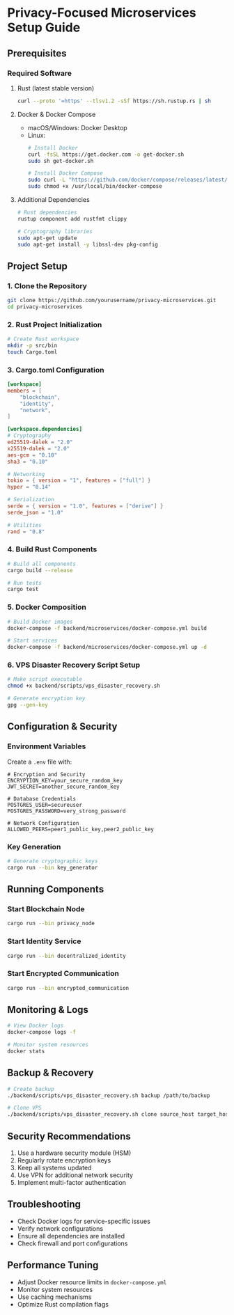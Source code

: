 # Privacy-Focused Microservices Setup Guide

## Prerequisites

### Required Software
1. Rust (latest stable version)
   ```bash
   curl --proto '=https' --tlsv1.2 -sSf https://sh.rustup.rs | sh
   ```

2. Docker & Docker Compose
   - macOS/Windows: Docker Desktop
   - Linux: 
     ```bash
     # Install Docker
     curl -fsSL https://get.docker.com -o get-docker.sh
     sudo sh get-docker.sh

     # Install Docker Compose
     sudo curl -L "https://github.com/docker/compose/releases/latest/download/docker-compose-$(uname -s)-$(uname -m)" -o /usr/local/bin/docker-compose
     sudo chmod +x /usr/local/bin/docker-compose
     ```

3. Additional Dependencies
   ```bash
   # Rust dependencies
   rustup component add rustfmt clippy
   
   # Cryptography libraries
   sudo apt-get update
   sudo apt-get install -y libssl-dev pkg-config
   ```

## Project Setup

### 1. Clone the Repository
```bash
git clone https://github.com/yourusername/privacy-microservices.git
cd privacy-microservices
```

### 2. Rust Project Initialization
```bash
# Create Rust workspace
mkdir -p src/bin
touch Cargo.toml
```

### 3. Cargo.toml Configuration
```toml
[workspace]
members = [
    "blockchain",
    "identity",
    "network",
]

[workspace.dependencies]
# Cryptography
ed25519-dalek = "2.0"
x25519-dalek = "2.0"
aes-gcm = "0.10"
sha3 = "0.10"

# Networking
tokio = { version = "1", features = ["full"] }
hyper = "0.14"

# Serialization
serde = { version = "1.0", features = ["derive"] }
serde_json = "1.0"

# Utilities
rand = "0.8"
```

### 4. Build Rust Components
```bash
# Build all components
cargo build --release

# Run tests
cargo test
```

### 5. Docker Composition
```bash
# Build Docker images
docker-compose -f backend/microservices/docker-compose.yml build

# Start services
docker-compose -f backend/microservices/docker-compose.yml up -d
```

### 6. VPS Disaster Recovery Script Setup
```bash
# Make script executable
chmod +x backend/scripts/vps_disaster_recovery.sh

# Generate encryption key
gpg --gen-key
```

## Configuration & Security

### Environment Variables
Create a `.env` file with:
```
# Encryption and Security
ENCRYPTION_KEY=your_secure_random_key
JWT_SECRET=another_secure_random_key

# Database Credentials
POSTGRES_USER=secureuser
POSTGRES_PASSWORD=very_strong_password

# Network Configuration
ALLOWED_PEERS=peer1_public_key,peer2_public_key
```

### Key Generation
```bash
# Generate cryptographic keys
cargo run --bin key_generator
```

## Running Components

### Start Blockchain Node
```bash
cargo run --bin privacy_node
```

### Start Identity Service
```bash
cargo run --bin decentralized_identity
```

### Start Encrypted Communication
```bash
cargo run --bin encrypted_communication
```

## Monitoring & Logs
```bash
# View Docker logs
docker-compose logs -f

# Monitor system resources
docker stats
```

## Backup & Recovery
```bash
# Create backup
./backend/scripts/vps_disaster_recovery.sh backup /path/to/backup

# Clone VPS
./backend/scripts/vps_disaster_recovery.sh clone source_host target_host
```

## Security Recommendations
1. Use a hardware security module (HSM)
2. Regularly rotate encryption keys
3. Keep all systems updated
4. Use VPN for additional network security
5. Implement multi-factor authentication

## Troubleshooting
- Check Docker logs for service-specific issues
- Verify network configurations
- Ensure all dependencies are installed
- Check firewall and port configurations

## Performance Tuning
- Adjust Docker resource limits in `docker-compose.yml`
- Monitor system resources
- Use caching mechanisms
- Optimize Rust compilation flags